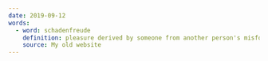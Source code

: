 ```yaml
---
date: 2019-09-12
words:
  - word: schadenfreude
    definition: pleasure derived by someone from another person's misfortune.
    source: My old website
---
```

